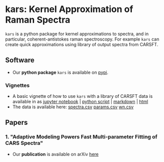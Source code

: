 <!--img src="ex_u.jpg" width="75%"-->


# kars: Kernel Approximation of Raman Spectra

`kars` is a python package for kernel approximations to spectra, and in particular, coherent-antistokes raman spectroscopy. For example `kars` can create quick approximations using library of output spectra from CARSFT. 

## Software

* Our **python package** `kars` is available on [pypi](https://pypi.org/project/kars/).

### Vignettes

* A basic vignette of how to use `kars` with a library of CARSFT data is available in as [jupyter notebook](examples/test.ipynb) | [python script](examples/test.py) | [markdown](examples/test.md) | [html](examples/test.html)
* The data is available here: [spectra.csv](examples/spectra.csv) [params.csv](examples/params.csv) [wn.csv](examples/wn.csv)

## Papers

### 1. "Adaptive Modeling Powers Fast Multi-parameter Fitting of CARS Spectra" 

* Our **publication** is available on arXiv [here](https://arxiv.org/abs/2111.00917)